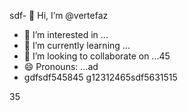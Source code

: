 sdf- 👋 Hi, I’m @vertefaz
- 👀 I’m interested in ...
- 🌱 I’m currently learning ...
- 💞️ I’m looking to collaborate on ...45
- 😄 Pronouns: ...ad
- gdfsdf545845
g12312465sdf5631515
<!---fgjsf5445
vertefaz/vertefaz is a ✨ special ✨ repository because its `README.md` (this ferfile) appears on your GitHub profile.dfa
You can click the Preview link to take a look at your45 changes.gf
--->
35
